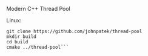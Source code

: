 Modern C++ Thread Pool

Linux:
```cd /tmp
git clone https://github.com/johnpatek/thread-pool
mkdir build
cd build
cmake ../thread-pool```